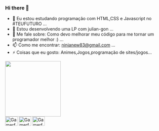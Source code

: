 ### Hi there 👋

- 🔭 Eu estou estudando programação com HTML,CSS e Javascript no #TEUFUTURO ...
- 👯 Estou desenvolvendo uma LP com julian-gon ...
- 💬 Me fale sobre: Como devo melhorar meu código para me tornar um programador melhor :) ...
- 📫 Como me encontrar: ninjanew83@gmail.com ...
- ⚡ Coisas que eu gosto:  Animes,Jogos,programação de sites/jogos...


<div>
  <img height="180em" border-style="none" src="https://github-readme-stats.vercel.app/api?username=Gamerfoxninja&show_icons=true&theme=synthwave">

  

</div>


<div style="display:inline-block">
<img align="center" alt="Gamerfoxninja_HTML5" height="30" width="40" src="https://cdn.jsdelivr.net/gh/devicons/devicon/icons/html5/html5-plain.svg" />

<img align="center" alt="Gamerfoxninja_HTML5" height="30" width="40" src="https://cdn.jsdelivr.net/gh/devicons/devicon/icons/css3/css3-plain.svg" />

<img align="center" alt="Gamerfoxninja_HTML5" height="30" width="40" src="https://cdn.jsdelivr.net/gh/devicons/devicon/icons/javascript/javascript-plain.svg" />


</div>




